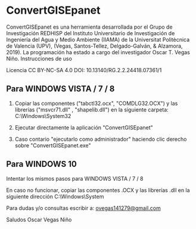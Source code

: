 # ConvertGISEpanet
ConvertGISEpanet es una herramienta desarrollada por el Grupo de Investigación REDHISP del Instituto Universitario de Investigación de Ingeniería del Agua y Medio Ambiente (IIAMA) de la Universitat Politècnica de Valencia (UPV), (Vegas, Santos-Tellez, Delgado-Galván, &amp; Alzamora, 2019). La programación ha estado a cargo del investigador Oscar T. Vegas Niño.
Instrucciones de uso

Licencia CC BY-NC-SA 4.0
DOI: 10.13140/RG.2.2.24418.07361/1


Para WINDOWS VISTA / 7 / 8
--------------------------

1. Copiar las componentes ("tabctl32.ocx", "COMDLG32.OCX") y las librerías ("msvcr71.dll" , "shapelib.dll")
en la siguiente carpeta: C:\Windows\System32

2. Ejecutar directamente la aplicación "ConvertGISEpanet"

3. Caso contario "ejecutarlo como administrador" haciendo clic derecho sobre "ConvertGISEpanet.exe"


Para WINDOWS 10
--------------------------

Intentar los mismos pasos para WINDOWS VISTA / 7 / 8

En caso no funcionar, copiar las componentes .OCX y las librerías .dll en la siguiente dirección
C:\Windows\System



Para dudas y/o consultas escribir a:
ovegas141279@gmail.com


Saludos
Oscar Vegas Niño


